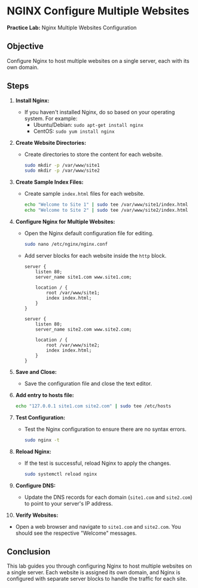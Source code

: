 # NGINX Configure Multiple Websites

**Practice Lab:** Nginx Multiple Websites Configuration

## Objective

Configure Nginx to host multiple websites on a single server, each with its own domain.

## Steps

1. **Install Nginx:**
   - If you haven't installed Nginx, do so based on your operating system. For example:
     - Ubuntu/Debian: `sudo apt-get install nginx`
     - CentOS: `sudo yum install nginx`

2. **Create Website Directories:**
   - Create directories to store the content for each website.

     ```bash
     sudo mkdir -p /var/www/site1
     sudo mkdir -p /var/www/site2
     ```

3. **Create Sample Index Files:**
   - Create sample `index.html` files for each website.

     ```bash
     echo "Welcome to Site 1" | sudo tee /var/www/site1/index.html
     echo "Welcome to Site 2" | sudo tee /var/www/site2/index.html
     ```

4. **Configure Nginx for Multiple Websites:**
   - Open the Nginx default configuration file for editing.

     ```bash
     sudo nano /etc/nginx/nginx.conf
     ```

   - Add server blocks for each website inside the `http` block.

     ```nginx
     server {
         listen 80;
         server_name site1.com www.site1.com;

         location / {
             root /var/www/site1;
             index index.html;
         }
     }

     server {
         listen 80;
         server_name site2.com www.site2.com;

         location / {
             root /var/www/site2;
             index index.html;
         }
     }
     ```

5. **Save and Close:**
   - Save the configuration file and close the text editor.

6. **Add entry to hosts file:**

   ```bash
   echo "127.0.0.1 site1.com site2.com" | sudo tee /etc/hosts
    ```

7. **Test Configuration:**
   - Test the Nginx configuration to ensure there are no syntax errors.

     ```bash
     sudo nginx -t
     ```

8. **Reload Nginx:**
   - If the test is successful, reload Nginx to apply the changes.

     ```bash
     sudo systemctl reload nginx
     ```

9. **Configure DNS:**
   - Update the DNS records for each domain (`site1.com` and `site2.com`) to point to your server's IP address.

10. **Verify Websites:**

- Open a web browser and navigate to `site1.com` and `site2.com`. You should see the respective "Welcome" messages.

## Conclusion

This lab guides you through configuring Nginx to host multiple websites on a single server. Each website is assigned its own domain, and Nginx is configured with separate server blocks to handle the traffic for each site.
